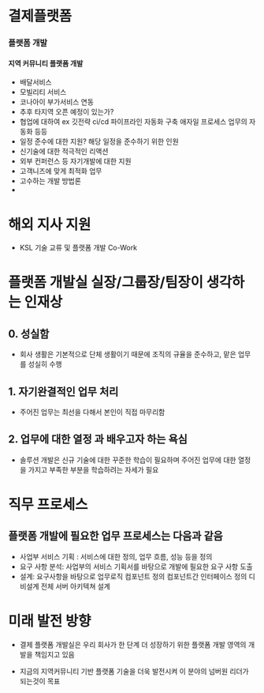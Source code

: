 # 결제플랫폼

### 플랫폼 개발
#### 지역 커뮤니티 플랫폼 개발
- 배달서비스   
- 모빌리티 서비스
- 코나아이 부가서비스 연동
- 추후 타지역 오픈 예정이 있는가?
- 협업에 대하여 ex 깃전략 ci/cd 파이프라인 자동화 구축 애자일 프로세스 업무의 자동화 등등
- 일정 준수에 대한 지원? 해당 일정을 준수하기 위한 인원
- 신기술에 대한 적극적인 리액션
- 외부 컨퍼런스 등 자기개발에 대한 지원
- 고객니즈에 맞게 최적화 업무
- 고수하는 개발 방법론
- 

# 해외 지사 지원
- KSL 기술 교류 및 플랫폼 개발 Co-Work

# 플랫폼 개발실 실장/그룹장/팀장이 생각하는 인재상

## 0. 성실함
- 회사 생활은 기본적으로 단체 생활이기 때문에 조직의 규율을 준수하고, 맡은 업무를 성실히 수행

## 1. 자기완결적인 업무 처리
- 주어진 업무는 최선을 다해서 본인이 직접 마무리함

## 2. 업무에 대한 열정 과 배우고자 하는 욕심
- 솔루션 개발은 신규 기술에 대한 꾸준한 학습이 필요하며 주어진 업무에 대한 열정을 가지고 부족한 부분을 학습하려는 자세가 필요





# 직무 프로세스

## 플랫폼 개발에 필요한 업무 프로세스는 다음과 같음

- 사업부 서비스 기획 : 서비스에 대한 정의, 업무 흐름, 성능 등을 정의
- 요구 사항 분석: 사업부의 서비스 기획서를 바탕으로 개발에 필요한 요구 사항 도출
- 설계: 요구사항을 바탕으로 업무로직 컴포넌트 정의 컴포넌트간 인터페이스 정의 디비설계 전체 서버 아키텍쳐 설계


# 미래 발전 방향
- 결제 플랫폼 개발실은 우리 회사가 한 단계 더 성장하기 위한 플랫폼 개발 영역의 개발을 책임지고 있음

- 지금의 지역커뮤니티 기반 플랫폼 기술을 더욱 발전시켜 이 분야의 넘버원 리더가 되는것이 목표